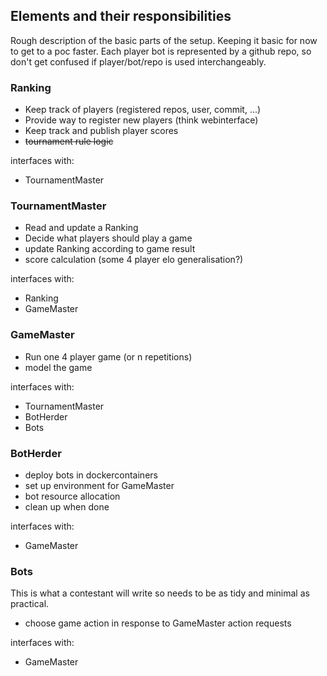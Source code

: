 ## Elements and their responsibilities
Rough description of the basic parts of the setup. Keeping it basic for now to get to a poc faster. Each player bot is represented by a github repo, so don't get confused if player/bot/repo is used interchangeably.

### Ranking
* Keep track of players (registered repos, user, commit, ...)
* Provide way to register new players (think webinterface)
* Keep track and publish player scores
* ~~tournament rule logic~~

interfaces with:

* TournamentMaster

### TournamentMaster
* Read and update a Ranking
* Decide what players should play a game
* update Ranking according to game result
* score calculation (some 4 player elo generalisation?)

interfaces with:

* Ranking
* GameMaster

### GameMaster
* Run one 4 player game (or n repetitions)
* model the game

interfaces with:

* TournamentMaster
* BotHerder
* Bots

### BotHerder
* deploy bots in dockercontainers
* set up environment for GameMaster
* bot resource allocation
* clean up when done

interfaces with:

* GameMaster

### Bots
This is what a contestant will write so needs to be as tidy and minimal as practical.

* choose game action in response to GameMaster action requests

interfaces with:

* GameMaster
